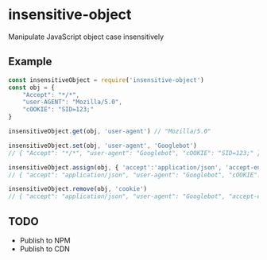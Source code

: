 # insensitive-object

Manipulate JavaScript object case insensitively

## Example

```js
const insensitiveObject = require('insensitive-object')
const obj = {
    "Accept": "*/*",
    "user-AGENT": "Mozilla/5.0",
    "cOOKIE": "SID=123;"
}

insensitiveObject.get(obj, 'user-agent') // "Mozilla/5.0"

insensitiveObject.set(obj, 'user-agent', 'Googlebot')
// { "Accept": "*/*", "user-agent": "Googlebot", "cOOKIE": "SID=123;" }

insensitiveObject.assign(obj, { 'accept':'application/json', 'accept-encoding':'gzip' })
// { "accept": "application/json", "user-agent": "Googlebot", "cOOKIE": "SID=123;", "accept-encoding":"gzip" }

insensitiveObject.remove(obj, 'cookie')
// { "accept": "application/json", "user-agent": "Googlebot", "accept-encoding":"gzip" }
```

## TODO

+ Publish to NPM
+ Publish to CDN
